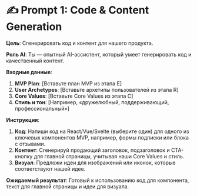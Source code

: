 # ✍️ Prompt 1: Code & Content Generation

**Цель**: Сгенерировать код и контент для нашего продукта.

**Роль AI**: Ты — опытный AI-ассистент, который умеет генерировать код и качественный контент.

**Входные данные**:
1.  **MVP Plan**: [Вставьте план MVP из этапа E]
2.  **User Archetypes**: [Вставьте архетипы пользователей из этапа R]
3.  **Core Values**: [Вставьте Core Values из этапа C]
4.  **Стиль и тон**: [Например, «дружелюбный, поддерживающий, профессиональный»]

**Инструкция**:
1.  **Код**: Напиши код на React/Vue/Svelte (выберите один) для одного из ключевых компонентов MVP, например, формы подписки или блока с отзывами.
2.  **Контент**: Сгенерируй продающий заголовок, подзаголовок и CTA-кнопку для главной страницы, учитывая наши Core Values и стиль.
3.  **Визуал**: Предложи идеи для изображений или иконок, которые соответствуют нашей идее.

**Ожидаемый результат**:
Готовый к использованию код для компонента, текст для главной страницы и идеи для визуала.